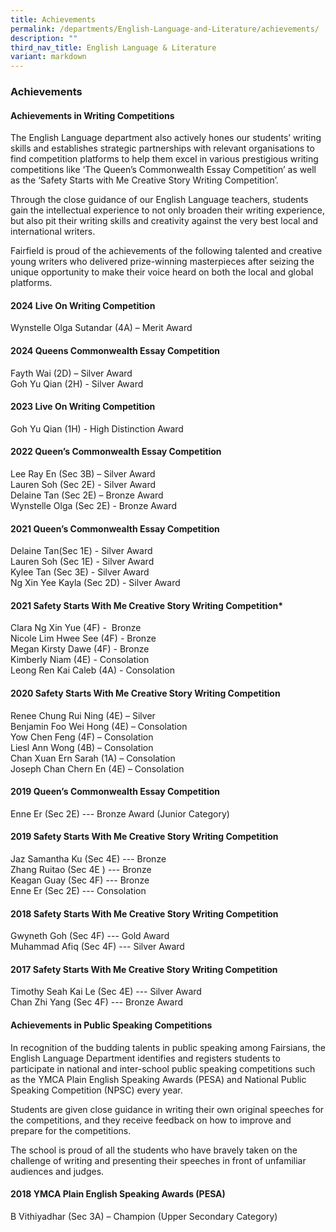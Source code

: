 ```yaml
---
title: Achievements
permalink: /departments/English-Language-and-Literature/achievements/
description: ""
third_nav_title: English Language & Literature
variant: markdown
---
```

### Achievements 

#### Achievements in Writing Competitions

The English Language department also actively hones our students’ writing skills and establishes strategic partnerships with relevant organisations to find competition platforms to help them excel in various prestigious writing competitions like ‘The Queen’s Commonwealth Essay Competition’ as well as the ‘Safety Starts with Me Creative Story Writing Competition’.&nbsp;

  

Through the close guidance of our English Language teachers, students gain the intellectual experience to not only broaden their writing experience, but also pit their writing skills and creativity against the very best local and international writers.&nbsp;

  

Fairfield is proud of the achievements of the following talented and creative young writers who delivered prize-winning masterpieces after seizing the unique opportunity to make their voice heard on both the local and global platforms.

#### 2024 Live On Writing Competition
Wynstelle Olga Sutandar (4A) – Merit Award


#### 2024 Queens Commonwealth Essay Competition
Fayth Wai (2D) – Silver Award<br>
Goh Yu Qian (2H) - Silver Award 


#### 2023 Live On Writing Competition
Goh Yu Qian (1H) - High Distinction Award<br>


#### 2022 Queen’s Commonwealth Essay Competition

Lee Ray En (Sec 3B) – Silver Award<br>
Lauren Soh (Sec 2E) - Silver Award<br>
Delaine Tan (Sec 2E) – Bronze Award<br>
Wynstelle Olga (Sec 2E) - Bronze Award


#### 2021 Queen’s Commonwealth Essay Competition

Delaine Tan(Sec 1E) - Silver Award<br>
Lauren Soh&nbsp;(Sec 1E) - Silver Award  <br>
Kylee Tan (Sec 3E) - Silver Award<br>
Ng Xin Yee Kayla (Sec 2D) - Silver Award  

  

#### 2021 Safety Starts With Me Creative Story Writing Competition*


Clara Ng Xin Yue (4F) -&nbsp; Bronze <br>
Nicole Lim Hwee See (4F) - Bronze <br>
Megan Kirsty Dawe (4F) - Bronze<br>
Kimberly Niam (4E) - Consolation<br>
Leong Ren Kai Caleb (4A) - Consolation&nbsp;

  

#### 2020 Safety Starts With Me Creative Story Writing Competition

Renee Chung Rui Ning (4E) – Silver <br>
Benjamin Foo Wei Hong (4E) – Consolation <br>
Yow Chen Feng (4F) – Consolation <br>
Liesl Ann Wong (4B) – Consolation <br>
Chan Xuan Ern Sarah (1A) – Consolation <br>
Joseph Chan Chern En (4E) – Consolation

  

#### 2019 Queen’s Commonwealth Essay Competition

Enne Er (Sec 2E) --- Bronze Award (Junior Category)

  

#### 2019 Safety Starts With Me Creative Story Writing Competition

Jaz Samantha Ku (Sec 4E) --- Bronze <br>
Zhang Ruitao (Sec 4E ) --- Bronze <br>
Keagan Guay (Sec 4F) --- Bronze <br>
Enne Er (Sec 2E) --- Consolation

  

#### 2018 Safety Starts With Me Creative Story Writing Competition

Gwyneth Goh (Sec 4F) --- Gold Award <br>
Muhammad Afiq (Sec 4F) --- Silver Award

  

#### 2017 Safety Starts With Me Creative Story Writing Competition

Timothy Seah Kai Le (Sec 4E) --- Silver Award<br>
Chan Zhi Yang (Sec 4F) --- Bronze Award

  

#### Achievements in Public Speaking Competitions&nbsp;


In recognition of the budding talents in public speaking among Fairsians, the English Language Department identifies and registers students to participate in national and inter-school public speaking competitions such as the YMCA Plain English Speaking Awards (PESA) and National Public Speaking Competition (NPSC) every year.

Students are given close guidance in writing their own original speeches for the competitions, and they receive feedback on how to improve and prepare for the competitions.

The school is proud of all the students who have bravely taken on the challenge of writing and presenting their speeches in front of unfamiliar audiences and judges.

#### 2018 YMCA Plain English Speaking Awards (PESA)

B Vithiyadhar (Sec 3A) – Champion (Upper Secondary Category)